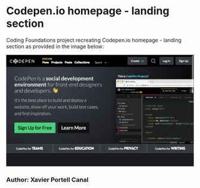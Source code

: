 # Codepen.io homepage - landing section

Coding Foundations project recreating Codepen.io homepage - landing section as provided in the image below: 

![Codepen homepage Image](/images/markdown/CodepenWebsiteImage.png)

### Author: Xavier Portell Canal 